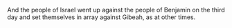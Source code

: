 And the people of Israel went up against the people of Benjamin on the third day and set themselves in array against Gibeah, as at other times.
